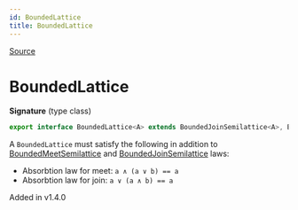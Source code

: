 ```yaml
---
id: BoundedLattice
title: BoundedLattice
---
```


[Source](https://github.com/gcanti/fp-ts/blob/master/src/BoundedLattice.ts)

# BoundedLattice

**Signature** (type class)

```ts
export interface BoundedLattice<A> extends BoundedJoinSemilattice<A>, BoundedMeetSemilattice<A> {}
```

A `BoundedLattice` must satisfy the following in addition to [BoundedMeetSemilattice](./BoundedMeetSemilattice.md) and [BoundedJoinSemilattice](./BoundedJoinSemilattice.md) laws:

- Absorbtion law for meet: `a ∧ (a ∨ b) == a`
- Absorbtion law for join: `a ∨ (a ∧ b) == a`

Added in v1.4.0
